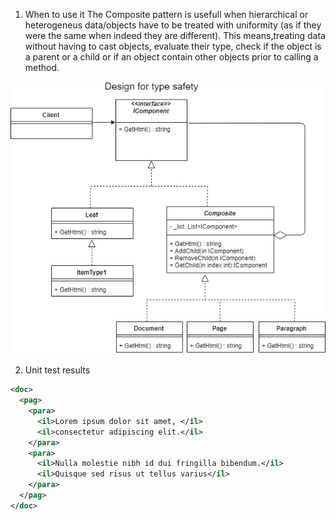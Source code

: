 1. When to use it
The Composite pattern is usefull when hierarchical or heterogeneus data/objects have to be treated with uniformity (as if they were the same when indeed they are different). This means,treating data without having to cast objects, evaluate their type, check if the object is a parent or a child or if an object contain other objects prior to calling a method.

<img src="../images/Composite.png">

2. Unit test results 

```xml
<doc>
  <pag>
    <para>
      <il>Lorem ipsum dolor sit amet, </il>
      <il>consectetur adipiscing elit.</il>
    </para>
    <para>
      <il>Nulla molestie nibh id dui fringilla bibendum.</il>
      <il>Quisque sed risus ut tellus varius</il>
    </para>
  </pag>
</doc>
```
